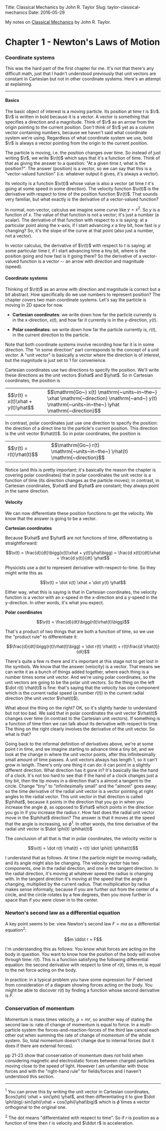 Title: Classical Mechanics by John R. Taylor
Slug: taylor-classical-mechanics
Date: 2016-05-29


My notes on [Classical Mechanics](http://www.amazon.com/Classical-Mechanics-John-R-Taylor/dp/189138922X) by John R. Taylor.


$$
\newcommand{\vec}{\mathbf}
\newcommand{\ehat}{\vec{\hat e}}
\newcommand{\xhat}{\vec{\hat x}}
\newcommand{\yhat}{\vec{\hat y}}
\newcommand{\rhat}{\vec{\hat r}}
\newcommand{\phihat}{\vec{\hat \phi}}
\newcommand{\r}{\vec{r}}
\newcommand{\v}{\vec{v}}
\newcommand{\a}{\vec{a}}
\newcommand{\vector}[1]{\begin{bmatrix}#1\end{bmatrix}}
$$


# Chapter 1 - Newton's Laws of Motion


### Coordinate systems

This was the hard part of the first chapter for me. It's not that there's any
difficult math, just that I hadn't understood previously that unit vectors are
constant in Cartesian but not in other coordinate systems. Here's an attempt at
explaining.

-------------------------------------------------------------------------------

#### Basics

The basic object of interest is a moving particle. Its position at time $t$ is
$\r$. $\r$ is written in bold because it is a vector. A vector is something
that specifies a direction and a magnitude. Think of $\r$ as an arrow from the
origin pointing to the current position. Don't think of $\r$ yet as a column
vector containing numbers, because we haven't said what coordinate system
we're using. Regardless of what coordinate system we use, bold $\r$ is always
a vector pointing from the origin to the current position.

The particle is moving, i.e. the position changes over time. So instead of just
writing $\r$, we write $\r(t)$ which says that it's a function of time. Think
of that as giving the answer to a question: "At a given time $t$, what is the
position?". The answer (position) is a vector, so we can say that this is a
"vector-valued function" (i.e. whatever output it gives, it's always a vector).

Its velocity is a function $\v(t)$ whose value is also a vector (at time $t$
it's going at some speed in some direction). The velocity function $\v(t)$ is
the derivative with respect to time of the position function $\r(t)$. That
sounds very familiar, but what exactly is the derivative of a vector-valued
function?

In normal, non-vector, calculus we imagine some curve like $y = x^2$. So $y$ is
a function of $x$. The value of that function is not a vector; it's just a
number (a scalar). The derivative of that function with respect to $x$ is
saying: at a particular point along the x-axis, if I start advancing $x$ a tiny
bit, how fast is $y$ changing? So, it's the slope of the curve at that point
(also just a number, not a vector).

In vector calculus, the derivative of $\r(t)$ with respect to $t$ is saying: at
some particular time $t$, if I start advancing time a tiny bit, where is the
position going and how fast is it going there? So the derivative of a
vector-valued function is a vector -- an arrow with direction and magnitude
(speed).


#### Coordinate systems

Thinking of $\r(t)$ as an arrow with direction and magnitude is correct but a
bit abstract. How specifically do we use numbers to represent position? The
chapter covers two main coordinate systems. Let's say the particle is moving in
2D space for now.

- **Cartesian coordinates**: we write down how far the particle currently is in
  the x-direction, $x(t)$, and how far it currently is in the y-direction,
  $y(t)$.

- **Polar coordinates**: we write down how far the particle currently is,
  $r(t)$, in the current direction to the particle.

Note that both coordinate systems involve recording how far it is in some
direction. The "in some direction" part corresponds to the concept of a *unit
vector*. A "unit vector" is basically a vector where the direction is of
interest, but the magnitude is just set to 1 for convenience.

Cartesian coordinates use two directions to specify the position. We'll write
these directions as the unit vectors $\xhat$ and $\yhat$. So in Cartesian
coordinates, the position is

<table style="width:100%">
  <tr>
    <td> $$\r(t) = x(t)\xhat + y(t)\yhat$$ </td>
    <td> $$\mathrm{Go~} x(t) \mathrm{~units~in~the~} \xhat \mathrm{~direction} \mathrm{~and~} y(t) \mathrm{~units~in~the~} \yhat \mathrm{~direction}$$ </td>
  </tr>
</table>

In contrast, polar coordinates just use one direction to specify the position:
the direction of a direct line to the particle's current position. This
direction is the unit vector $\rhat(t)$. So in polar
coordinates, the position is


<table style="width:100%">
  <tr>
    <td> $$\r(t) = r(t)\rhat(t)$$ </td>
    <td> $$\mathrm{Go~} r(t) \mathrm{~units~in~the~} \rhat(t) \mathrm{~direction}$$ </td>
  </tr>
</table>


Notice (and this is pretty important; it's basically the reason the chapter is
covering polar coordinates) that in polar coordinates the unit vector is a
function of time (its direction changes as the particle moves); in contrast, in
Cartesian coordinates, $\xhat$ and $\yhat$ are constant; they always point in
the same direction.

#### Velocity


We can now differentiate these position functions to get the velocity. We know
that the answer is going to be a vector.

**Cartesian coordinates**

Because $\xhat$ and $\yhat$ are not functions of time, differentiating is
straightforward:

$$\v(t) = \frac{d}{dt}\bigg(x(t)\xhat + y(t)\yhat\bigg) = \frac{d x(t)}{dt}\xhat + \frac{d y(t)}{dt} \yhat$$

Physicists use a dot to represent derivative-with-respect-to-time. So they
might write this as

$$\v(t) =  \dot x(t) \xhat + \dot y(t) \yhat$$

Either way, what this is saying is that in Cartesian coordinates, the velocity
function is a vector with an x-speed in the x-direction and a y-speed in the
y-direction. In other words, it's what you expect.

**Polar coordinates**

$$\v(t) = \frac{d}{dt}\bigg(r(t)\rhat(t)\bigg)$$

That's a product of two things that are both a function of time, so we use the
"product rule" to differentiate it:

$$\frac{d}{dt}\bigg(r(t)\rhat(t)\bigg) = \dot r(t) \rhat(t) + r(t)\frac{d \rhat(t)}{dt}$$

There's quite a few $r$s there and it's important at this stage not to get lost
in the symbols. We know that the answer (velocity) is a vector. That means we
can write it as a bunch of things added together, where each thing is a number
times some unit vector. And we're using polar coordinates, so the unit vectors
are going to be the polar unit vectors. So the thing on the left $\dot r(t)
\rhat(t)$ is fine: that's saying that the velocity has one component which is
the current radial speed (a number $\dot r(t)$) in the current radial direction
(the unit vector $\rhat(t)$).

What about the thing on the right? OK, so it's slightly harder to understand
but not too bad. We said that in polar coordinates the unit vector $\rhat(t)$
changes over time (in contrast to the Cartesian unit vectors). If something is
a function of time then we can talk about its derivative with respect to
time. The thing on the right clearly involves the derivative of the unit
vector. So what is that?

Going back to the informal definition of derivatives above, we're at some point
$t$ in time, and we imagine starting to advance time a tiny bit, and we look at
the change in where the unit vector points, after this infinitesimally small
amount of time passes. A unit vectors always has length 1, so it can't grow in
length. There's only one thing it can do: it can point in a slightly different
direction. What direction has it gone in? It's basically like the hand of a
clock. It's not too hard to see that if the hand of a clock changes just a tiny
bit, then the tip moves in a direction that's a almost a tangent to the
circle. Change "tiny" to "infinitesimally small" and the "almost" goes away: so
the time derivative of the radial unit vector is a vector pointing at right
angles to the radial vector. This unit vector in that direction is called
$\phihat$, because it points in the direction that you go in when you increase
the angle $\phi$, as opposed to $\rhat$ which points in the direction you go in
if you increase the radius $r$. How fast does the radial unit vector move in
the $\phihat$ direction? The answer is that it moves at the speed that the
angle is increasing, so $\dot \phi$<sup>1</sup>. In other words, the time
derivative of the radial unit vector is $\dot \phi(t) \phihat(t)$

The conclusion of all that is that in polar coordinates, the velocity vector is

$$\v(t) = \dot r(t) \rhat(t) + r(t) \dot \phi(t) \phihat(t)$$


I understand that as follows. At time $t$ the particle might be moving
radially, and its angle might also be changing. The velocity vector has two
components, one in the radial direction, and one in the tangent direction. In
the radial direction, it's moving at whatever speed the radius is changing
with. In the tangent direction it's moving at the speed that the angle is
changing, multiplied by the current radius. That multiplication by radius makes
sense informally, because if you are further out from the center of a circle,
and the circle rotates by a few degrees, then you move further in space than if
you were closer in to the center.

### Newton's second law as a differential equation

A key point seems to be: view Newton's second law $F = ma$ as a differential
equation<sup>2</sup>:

$$m \ddot r = F$$

I'm understanding this as follows: You know what forces are acting on the body
in question. You want to know how the position of the body will evolve through
time: $r(t)$. This is a function satisfying the following differential
equation: the second derivative with respect to time of $r(t)$, times $m$, is
equal to the net force acting on the body.

In practice: in a typical problem you have some expression for $F$ derived from
consideration of a diagram showing forces acting on the body. You might be able
to discover $r(t)$ by finding a function whose second derivative is $F$.


### Conservation of momentum

Momentum is mass times velocity, $p = m\dot r$, so another way of stating the
second law is: rate of change of momentum is equal to force. In a
multi-particle system the forces-and-reaction-forces of the third law cancel
each other out when summing the rate of change of momentum of the whole
system. So, total momentum doesn't change due to internal forces (but it does
if there are external forces).

pp 21-23 show that conservation of momentum does not hold when considering
magnetic and electrostatic forces between charged particles moving close to the
speed of light. However I am unfamiliar with those forces and with the
"right-hand rule" for fields/forces and I haven't understood this section.


----------------------------------------------------------------------------

<sup>1</sup> You can prove this by writing the unit vector in Cartesian
coordinates, $cos(\phi) \xhat + sin(\phi) \yhat$, and then differentiating it
to give $\dot \phi\big(-sin(\phi)\xhat + cos(\phi)\yhat\big)$ which is $\dot \phi$
times a vector orthogonal to the original one.


<sup>2</sup> The dot means "differentiated with respect to time". So if $r$ is
position as a function of time then $\dot r$ is velocity and $\ddot r$ is
acceleration.
